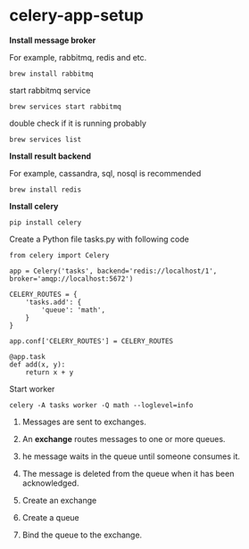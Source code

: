 # celery-app-setup

**Install message broker**

For example, rabbitmq, redis and etc.

```
brew install rabbitmq
```

start rabbitmq service

```
brew services start rabbitmq
```

double check if it is running probably

```
brew services list
```

**Install result backend**

For example, cassandra, sql, nosql is recommended

```
brew install redis
```

**Install celery**

```
pip install celery
```

Create a Python file tasks.py with following code

```
from celery import Celery

app = Celery('tasks', backend='redis://localhost/1', broker='amqp://localhost:5672')

CELERY_ROUTES = {
    'tasks.add': {
        'queue': 'math',
    }
}

app.conf['CELERY_ROUTES'] = CELERY_ROUTES

@app.task
def add(x, y):
    return x + y
```

Start worker

```
celery -A tasks worker -Q math --loglevel=info
```

1. Messages are sent to exchanges.
2. An **exchange** routes messages to one or more queues.
3. he message waits in the queue until someone consumes it.
4. The message is deleted from the queue when it has been acknowledged.

1. Create an exchange
2. Create a queue
3. Bind the queue to the exchange.
